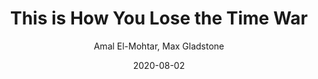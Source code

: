 ---
title: "This is How You Lose the Time War"
book: this-is-how-you-lose-the-time-war
author: Amal El-Mohtar, Max Gladstone
kindle: false
date: 2020-08-02
tags: posts
review: Creative and lyrical, this short, epistolary ACTUAL enemies-to-lovers is so beautifully written.
---